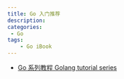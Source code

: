 ```yaml
---
title: Go 入门推荐
description: 
categories:
 - Go 
tags:
    - Go iBook
---
```



- [Go 系列教程 Golang tutorial series](https://studygolang.com/subject/2)